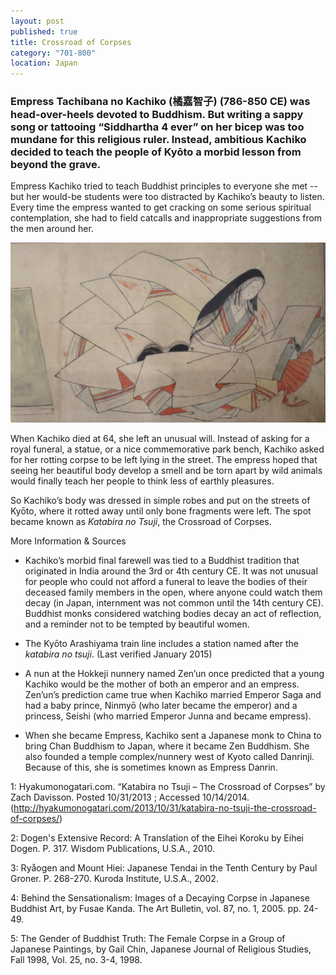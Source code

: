 ```yaml
---
layout: post
published: true
title: Crossroad of Corpses
category: "701-800"
location: Japan
---
```


### Empress Tachibana no Kachiko (橘嘉智子) (786-850 CE) was head-over-heels devoted to Buddhism. But writing a sappy song or tattooing “Siddhartha 4 ever” on her bicep was too mundane for this religious ruler. Instead, ambitious Kachiko decided to teach the people of Kyōto a morbid lesson from beyond the grave.

Empress Kachiko tried to teach Buddhist principles to everyone she met -- but her would-be students were too distracted by Kachiko’s beauty to listen. Every time the empress wanted to get cracking on some serious spiritual contemplation, she had to field catcalls and inappropriate suggestions from the men around her.

![Nine_Stages_of_Decomposition_of_the_Heian_Period_Empress_Danrin,_Honolulu_Museum_of_Art_II.JPG](_posts/Nine_Stages_of_Decomposition_of_the_Heian_Period_Empress_Danrin,_Honolulu_Museum_of_Art_II.JPG) 

When Kachiko died at 64, she left an unusual will. Instead of asking for a royal funeral, a statue, or a nice commemorative park bench, Kachiko asked for her rotting corpse to be left lying in the street. The empress hoped that seeing her beautiful body develop a smell and be torn apart by wild animals would finally teach her people to think less of earthly pleasures.

So Kachiko’s body was dressed in simple robes and put on the streets of Kyōto, where it rotted away until only bone fragments were left. The spot became known as _Katabira no Tsuji_, the Crossroad of Corpses.



More Information & Sources

+ Kachiko’s morbid final farewell was tied to a Buddhist tradition that originated in India around the 3rd or 4th century CE. It was not unusual for people who could not afford a funeral to leave the bodies of their deceased family members in the open, where anyone could watch them decay (in Japan, internment was not common until the 14th century CE). Buddhist monks considered watching bodies decay an act of reflection, and a reminder not to be tempted by beautiful women.
 
+ The Kyōto Arashiyama train line includes a station named after the  _katabira no tsuji_.  (Last verified January 2015)

+ A nun at the Hokkeji nunnery named Zen’un once predicted that a young Kachiko would be the mother of both an emperor and an empress. Zen’un’s prediction came true when Kachiko married Emperor Saga and had a baby prince, Ninmyō (who later became the emperor) and a princess, Seishi (who married Emperor Junna and became empress). 

+ When she became Empress, Kachiko sent a Japanese monk to China to bring Chan Buddhism to Japan, where it became Zen Buddhism. She also founded a temple complex/nunnery west of Kyoto called Danrinji. Because of this, she is sometimes known as Empress Danrin.


1: Hyakumonogatari.com. “Katabira no Tsuji – The Crossroad of Corpses” by Zach Davisson. Posted 10/31/2013 ; Accessed 10/14/2014.
(http://hyakumonogatari.com/2013/10/31/katabira-no-tsuji-the-crossroad-of-corpses/)

2: Dogen's Extensive Record: A Translation of the Eihei Koroku by Eihei Dogen. P. 317. Wisdom Publications, U.S.A., 2010.

3: Ryåogen and Mount Hiei: Japanese Tendai in the Tenth Century by Paul Groner. P. 268-270. Kuroda Institute, U.S.A., 2002.

4: Behind the Sensationalism: Images of a Decaying Corpse in Japanese Buddhist Art, by Fusae Kanda. The Art Bulletin, vol. 87, no. 1, 2005. pp. 24-49. 

5: The Gender of Buddhist Truth: The Female Corpse in a Group of Japanese Paintings, by Gail Chin, Japanese Journal of Religious Studies, Fall 1998, Vol. 25, no. 3-4, 1998.